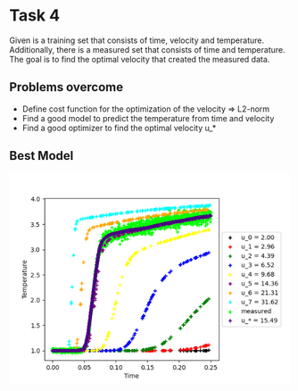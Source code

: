 # Task 4

Given is a training set that consists of time, velocity and temperature. Additionally, there is 
a measured set that consists of time and temperature. The goal is to find the optimal velocity that created the measured data.


## Problems overcome
- Define cost function for the optimization of the velocity => L2-norm
- Find a good model to predict the temperature from time and velocity
- Find a good optimizer to find the optimal velocity u_*

## Best Model
![time vs. temperature colored with corresponding velocity](result_4.png)
